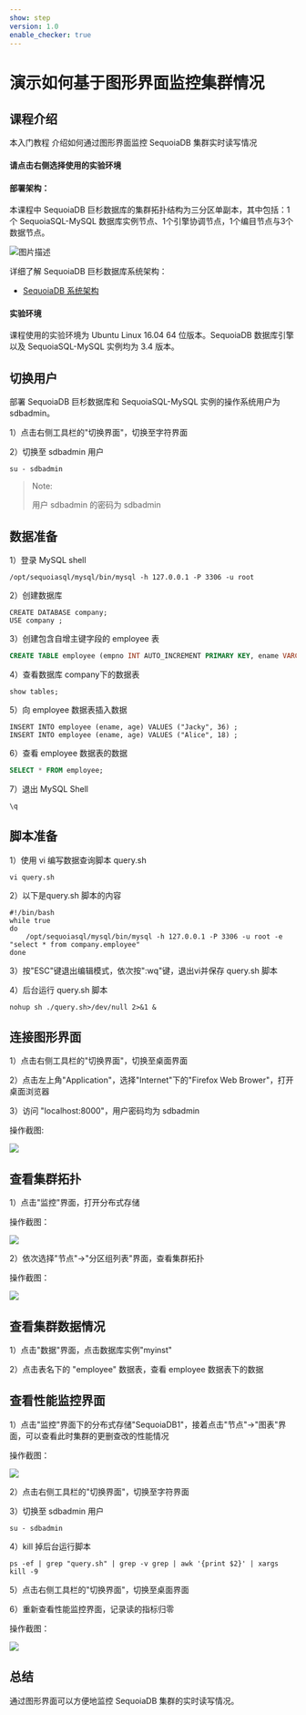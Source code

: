 ```yaml
---
show: step
version: 1.0
enable_checker: true
---
```

# 演示如何基于图形界面监控集群情况

## 课程介绍

本入门教程 介绍如何通过图形界面监控 SequoiaDB 集群实时读写情况

#### 请点击右侧选择使用的实验环境

#### 部署架构：
本课程中 SequoiaDB 巨杉数据库的集群拓扑结构为三分区单副本，其中包括：1个 SequoiaSQL-MySQL 数据库实例节点、1个引擎协调节点，1个编目节点与3个数据节点。

![图片描述](https://doc.shiyanlou.com/courses/1469/1207281/8d88e6faed223a26fcdc66fa2ef8d3c5)

详细了解 SequoiaDB 巨杉数据库系统架构：
* [SequoiaDB 系统架构](http://doc.sequoiadb.com/cn/sequoiadb-cat_id-1519649201-edition_id-0)

#### 实验环境
课程使用的实验环境为 Ubuntu Linux 16.04 64 位版本。SequoiaDB 数据库引擎以及 SequoiaSQL-MySQL 实例均为 3.4 版本。

## 切换用户

部署 SequoiaDB 巨杉数据库和 SequoiaSQL-MySQL 实例的操作系统用户为 sdbadmin。

1）点击右侧工具栏的"切换界面"，切换至字符界面

2）切换至 sdbadmin 用户
```
su - sdbadmin
```
>Note:
>
>用户 sdbadmin 的密码为 sdbadmin

## 数据准备
1）登录 MySQL shell
```
/opt/sequoiasql/mysql/bin/mysql -h 127.0.0.1 -P 3306 -u root
```

2）创建数据库
```
CREATE DATABASE company;
USE company ;
```

3）创建包含自增主键字段的 employee 表
```sql
CREATE TABLE employee (empno INT AUTO_INCREMENT PRIMARY KEY, ename VARCHAR(128), age INT) ;
```

4）查看数据库 company下的数据表
```
show tables;
```

5）向 employee 数据表插入数据
```
INSERT INTO employee (ename, age) VALUES ("Jacky", 36) ;
INSERT INTO employee (ename, age) VALUES ("Alice", 18) ;
```

6）查看 employee 数据表的数据
```sql
SELECT * FROM employee;
```

7）退出 MySQL Shell
```
\q
```

## 脚本准备

1）使用 vi 编写数据查询脚本 query.sh
```
vi query.sh
```

2）以下是query.sh 脚本的内容
```
#!/bin/bash
while true
do 
    /opt/sequoiasql/mysql/bin/mysql -h 127.0.0.1 -P 3306 -u root -e "select * from company.employee" 
done
```

3）按"ESC"键退出编辑模式，依次按":wq"键，退出vi并保存 query.sh 脚本


4）后台运行 query.sh 脚本
```
nohup sh ./query.sh>/dev/null 2>&1 &
```

## 连接图形界面

1）点击右侧工具栏的"切换界面"，切换至桌面界面

2）点击左上角"Application"，选择"Internet"下的"Firefox Web Brower"，打开桌面浏览器

3）访问 "localhost:8000"，用户密码均为 sdbadmin

操作截图:

![](https://doc.shiyanlou.com/courses/1538/1207281/5cb03d208dfdc71518b6dec2404b682f/wm)

## 查看集群拓扑

1）点击"监控"界面，打开分布式存储

操作截图：

![](https://doc.shiyanlou.com/courses/1538/1207281/2358bb85059678752ccc4136f0df59b4/wm)

2）依次选择"节点"->"分区组列表"界面，查看集群拓扑

操作截图：

![](https://doc.shiyanlou.com/courses/1538/1207281/7d3a351c21ab5190124e4479dab52b6d/wm)

## 查看集群数据情况

1）点击"数据"界面，点击数据库实例"myinst"

2）点击表名下的 "employee" 数据表，查看 employee 数据表下的数据

## 查看性能监控界面

1）点击"监控"界面下的分布式存储"SequoiaDB1"，接着点击"节点"->"图表"界面，可以查看此时集群的更删查改的性能情况

操作截图：

![](https://doc.shiyanlou.com/courses/1538/1207281/60e9026f3664edee19ead58bd7c0a5a9/wm)

2）点击右侧工具栏的"切换界面"，切换至字符界面

3）切换至 sdbadmin 用户
```
su - sdbadmin
```

4）kill 掉后台运行脚本
```
ps -ef | grep "query.sh" | grep -v grep | awk '{print $2}' | xargs kill -9 
```

5）点击右侧工具栏的"切换界面"，切换至桌面界面

6）重新查看性能监控界面，记录读的指标归零

操作截图：

![](https://doc.shiyanlou.com/courses/1538/1207281/658f77aba29308ed3f2e0d15d62140f2/wm)

## 总结
通过图形界面可以方便地监控 SequoiaDB 集群的实时读写情况。